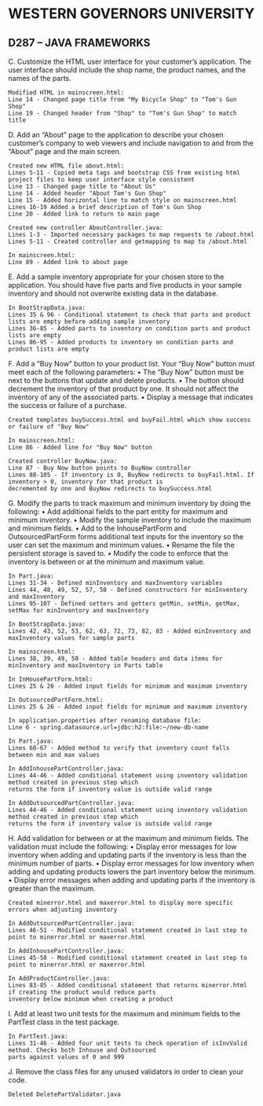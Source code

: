 # WESTERN GOVERNORS UNIVERSITY 
## D287 – JAVA FRAMEWORKS

C.  Customize the HTML user interface for your customer’s application. The user interface should include the shop name, the product names, and the names of the parts.
    
    Modified HTML in mainscreen.html:
    Line 14 - Changed page title from "My Bicycle Shop" to "Tom's Gun Shop"
    Line 19 - Changed header from "Shop" to "Tom's Gun Shop" to match title

D.  Add an “About” page to the application to describe your chosen customer’s company to web viewers and include navigation to and from the “About” page and the main screen.

    Created new HTML file about.html:
    Lines 5-11 - Copied meta tags and bootstrap CSS from existing html project files to keep user interface style consistent
    Line 13 - Changed page title to "About Us"
    Line 14 - Added header "About Tom's Gun Shop"
    Line 15 - Added horizontal line to match style on mainscreen.html
    Lines 16-19 Added a brief description of Tom's Gun Shop
    Line 20 - Added link to return to main page
    
    Created new controller AboutController.java:
    Lines 1-3 - Imported necessary packages to map requests to /about.html
    Lines 5-11 - Created controller and getmapping to map to /about.html

    In mainscreen.html:
    Line 89 - Added link to about page

E.  Add a sample inventory appropriate for your chosen store to the application. You should have five parts and five products in your sample inventory and should not overwrite existing data in the database.

    In BootStrapData.java:
    Lines 35 & 96 - Conditional statement to check that parts and product lists are empty before adding sample inventory
    Lines 36-85 - Added parts to inventory on condition parts and product lists are empty
    Lines 86-95 - Added products to inventory on condition parts and product lists are empty

F.  Add a “Buy Now” button to your product list. Your “Buy Now” button must meet each of the following parameters:
•  The “Buy Now” button must be next to the buttons that update and delete products.
•  The button should decrement the inventory of that product by one. It should not affect the inventory of any of the associated parts.
•  Display a message that indicates the success or failure of a purchase.

    Created templates buySuccess.html and buyFail.html which show success or failure of "Buy Now"
    
    In mainscreen.html:
    Line 86 - Added line for "Buy Now" button

    Created controller BuyNow.java: 
    Line 87 - Buy Now button points to BuyNow controller 
    Lines 88-105 - If inventory is 0, BuyNow redirects to buyFail.html. If inventory > 0, inventory for that product is 
    decremented by one and BuyNow redirects to buySuccess.html

G.  Modify the parts to track maximum and minimum inventory by doing the following:
•  Add additional fields to the part entity for maximum and minimum inventory.
•  Modify the sample inventory to include the maximum and minimum fields.
•  Add to the InhousePartForm and OutsourcedPartForm forms additional text inputs for the inventory so the user can set the maximum and minimum values.
•  Rename the file the persistent storage is saved to.
•  Modify the code to enforce that the inventory is between or at the minimum and maximum value.

    In Part.java:
    Lines 31-34 - Defined minInventory and maxInventory variables
    Lines 44, 48, 49, 52, 57, 58 - Defined constructors for minInventory and maxInventory
    Lines 95-107 - Defined setters and getters getMin, setMin, getMax, setMax for minInventory and maxInventory
    
    In BootStrapData.java:
    Lines 42, 43, 52, 53, 62, 63, 72, 73, 82, 83 - Added minInventory and maxInventory values for sample parts
    
    In mainscreen.html:
    Lines 38, 39, 49, 50 - Added table headers and data items for minInventory and maxInventory in Parts table
    
    In InHousePartForm.html:
    Lines 25 & 26 - Added input fields for minimum and maximum inventory

    In OutsourcedPartForm.html:
    Lines 25 & 26 - Added input fields for minimum and maximum inventory

    In application.properties after renaming database file:
    Line 6 - spring.datasource.url=jdbc:h2:file:~/new-db-name

    In Part.java:
    Lines 60-67 - Added method to verify that inventory count falls between min and max values

    In AddInhousePartController.java:
    Lines 44-46 - Added conditional statement using inventory validation method created in previous step which
    returns the form if inventory value is outside valid range
    
    In AddOutsourcedPartController.java:
    Lines 44-46 - Added conditional statement using inventory validation method created in previous step which
    returns the form if inventory value is outside valid range

H.  Add validation for between or at the maximum and minimum fields. The validation must include the following:
•  Display error messages for low inventory when adding and updating parts if the inventory is less than the minimum number of parts.
•  Display error messages for low inventory when adding and updating products lowers the part inventory below the minimum.
•  Display error messages when adding and updating parts if the inventory is greater than the maximum.
    
    Created minerror.html and maxerror.html to display more specific errors when adjusting inventory

    In AddOutsourcedPartController.java:
    Lines 46-51 - Modified conditional statement created in last step to point to minerror.html or maxerror.html

    In AddInhousePartController.java:
    Lines 45-50 - Modified conditional statement created in last step to point to minerror.html or maxerror.html

    In AddProductController.java:
    Lines 83-85 - Added conditional statement that returns minerror.html if creating the product would reduce parts
    inventory below minimum when creating a product

I.  Add at least two unit tests for the maximum and minimum fields to the PartTest class in the test package.

    In PartTest.java:
    Lines 31-46 - Added four unit tests to check operation of isInvValid method. Checks both Inhouse and Outsourced
    parts against values of 0 and 999

J.  Remove the class files for any unused validators in order to clean your code.

    Deleted DeletePartValidator.java